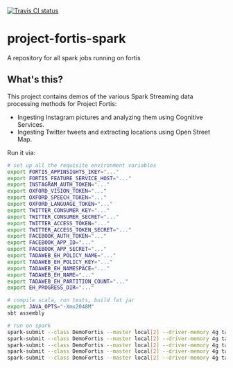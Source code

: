 [![Travis CI status](https://api.travis-ci.org/CatalystCode/project-fortis-spark.svg?branch=master)](https://travis-ci.org/CatalystCode/project-fortis-spark)

# project-fortis-spark

A repository for all spark jobs running on fortis

## What's this? ##

This project contains demos of the various Spark Streaming data processing methods for Project Fortis:

- Ingesting Instagram pictures and analyzing them using Cognitive Services.
- Ingesting Twitter tweets and extracting locations using Open Street Map.

Run it via:

```sh
# set up all the requisite environment variables
export FORTIS_APPINSIGHTS_IKEY="..."
export FORTIS_FEATURE_SERVICE_HOST="..."
export INSTAGRAM_AUTH_TOKEN="..."
export OXFORD_VISION_TOKEN="..."
export OXFORD_SPEECH_TOKEN="..."
export OXFORD_LANGUAGE_TOKEN="..."
export TWITTER_CONSUMER_KEY="..."
export TWITTER_CONSUMER_SECRET="..."
export TWITTER_ACCESS_TOKEN="..."
export TWITTER_ACCESS_TOKEN_SECRET="..."
export FACEBOOK_AUTH_TOKEN="..."
export FACEBOOK_APP_ID="..."
export FACEBOOK_APP_SECRET="..."
export TADAWEB_EH_POLICY_NAME="..."
export TADAWEB_EH_POLICY_KEY="..."
export TADAWEB_EH_NAMESPACE="..."
export TADAWEB_EH_NAME="..."
export TADAWEB_EH_PARTITION_COUNT="..."
export EH_PROGRESS_DIR="..."

# compile scala, run tests, build fat jar
export JAVA_OPTS="-Xmx2048M"
sbt assembly

# run on spark
spark-submit --class DemoFortis --master local[2] --driver-memory 4g target/scala-2.11/project-fortis-spark-assembly-0.0.1.jar instagram
spark-submit --class DemoFortis --master local[2] --driver-memory 4g target/scala-2.11/project-fortis-spark-assembly-0.0.1.jar radio
spark-submit --class DemoFortis --master local[2] --driver-memory 4g target/scala-2.11/project-fortis-spark-assembly-0.0.1.jar twitter
spark-submit --class DemoFortis --master local[2] --driver-memory 4g target/scala-2.11/project-fortis-spark-assembly-0.0.1.jar facebook
spark-submit --class DemoFortis --master local[2] --driver-memory 4g target/scala-2.11/project-fortis-spark-assembly-0.0.1.jar tadaweb
```
```
